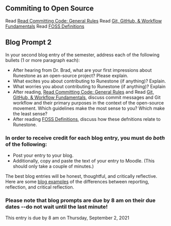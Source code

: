 ## Commiting to Open Source

Read [Read Committing Code: General Rules](https://gist.github.com/digitaljhelms/3761873)
Read [Git, GitHub, & Workflow Fundamentals](https://dev.to/mollynem/git-github--workflow-fundamentals-5496)
Read [FOSS Definitions](https://docs.google.com/document/d/1yNo951BpIq1Kmyk8BTLN95qXJknrqkXaESGrYebyx-w/edit?usp=sharing)

## Blog Prompt 2

In your second blog entry of the semester, address each of the following bullets (1 or more paragraph each):

- After hearing from Dr. Brad, what are your first impressions about Runestone as an open-source project? Please explain.
- What excites you about contributing to Runestone (if anything)? Explain. 
- What worries you about contributing to Runestone (if anything)? Explain
- After reading, [Read Committing Code: General Rules](https://gist.github.com/digitaljhelms/3761873) and Read [Git, GitHub, & Workflow Fundamentals](https://dev.to/mollynem/git-github--workflow-fundamentals-5496), discuss commit messages and Git workflow and their primary purposes in the context of the open-source movement. Which guidelines make the most sense to you? Which make the least sense?
- After reading [FOSS Definitions](https://docs.google.com/document/d/1yNo951BpIq1Kmyk8BTLN95qXJknrqkXaESGrYebyx-w/edit?usp=sharing), discuss how these defnitions relate to Runestone.

### In order to receive credit for each blog entry, you must do *both* of the following:

  - Post your entry to your blog.
  - Additionally, copy and paste the text of your entry to Moodle. (This should only take a couple of minutes.)
  
The best blog entries will be honest, thoughtful, and critically reflective. Here are some [blog examples](blogreflection.md) of the differences
between reporting, reflection, and critical reflection.
  
### Please note that blog prompts are due by 8 am on their due dates --do not wait until the last minute! 
This entry is due by 8 am on Thursday, September 2, 2021


